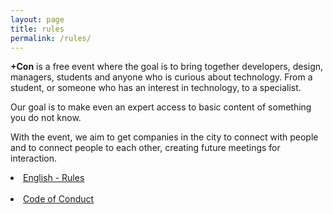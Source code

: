 ```yaml
---
layout: page
title: rules
permalink: /rules/
---
```



<p> <strong>+Con</strong> is a free event where the goal is to bring together developers, design, managers, students and anyone who is curious about technology. From a student, or someone who has an interest in technology, to a specialist.</p>
<p>
Our goal is to make even an expert access to basic content of something you do not know.</p>
<p>
With the event, we aim to get companies in the city to connect with people and to connect people to each other, creating future meetings for interaction.</p>


<li>
<a href="https://github.com/mas-con/mas-con.github.io/blob/gh-pages/Rules_DevDayConf/rules.txt">English - Rules</a></li>

<br>
<li>
<a href="https://github.com/mas-con/code-conduct-mas-con/blob/master/code-conduct.md">Code of Conduct</a></li>
